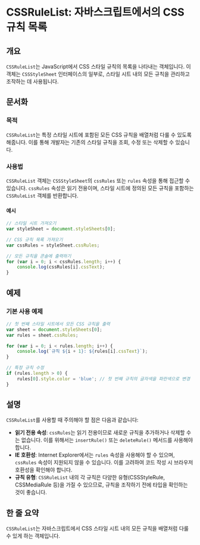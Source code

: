 <!--
Meta Description: # CSSRuleList: 자바스크립트에서의 CSS 규칙 목록 ## 개요 `CSSRuleList`는 JavaScript에서 CSS 스타일 규칙의 목록을 나타내는 객체입니다. 이 객체는 `CSSStyleSheet` 인터페이스의 일부로, 스타일 시트 내의 모든 규칙을 관리...
Meta Keywords: 규칙을, cssrules, cssrulelist, 스타일, rules
-->

# CSSRuleList: 자바스크립트에서의 CSS 규칙 목록

## 개요
`CSSRuleList`는 JavaScript에서 CSS 스타일 규칙의 목록을 나타내는 객체입니다. 이 객체는 `CSSStyleSheet` 인터페이스의 일부로, 스타일 시트 내의 모든 규칙을 관리하고 조작하는 데 사용됩니다.

## 문서화
### 목적
`CSSRuleList`는 특정 스타일 시트에 포함된 모든 CSS 규칙을 배열처럼 다룰 수 있도록 해줍니다. 이를 통해 개발자는 기존의 스타일 규칙을 조회, 수정 또는 삭제할 수 있습니다.

### 사용법
`CSSRuleList` 객체는 `CSSStyleSheet`의 `cssRules` 또는 `rules` 속성을 통해 접근할 수 있습니다. `cssRules` 속성은 읽기 전용이며, 스타일 시트에 정의된 모든 규칙을 포함하는 `CSSRuleList` 객체를 반환합니다.

#### 예시
```javascript
// 스타일 시트 가져오기
var styleSheet = document.styleSheets[0];

// CSS 규칙 목록 가져오기
var cssRules = styleSheet.cssRules;

// 모든 규칙을 콘솔에 출력하기
for (var i = 0; i < cssRules.length; i++) {
    console.log(cssRules[i].cssText);
}
```

## 예제
### 기본 사용 예제
```javascript
// 첫 번째 스타일 시트에서 모든 CSS 규칙을 출력
var sheet = document.styleSheets[0];
var rules = sheet.cssRules;

for (var i = 0; i < rules.length; i++) {
    console.log(`규칙 ${i + 1}: ${rules[i].cssText}`);
}

// 특정 규칙 수정
if (rules.length > 0) {
    rules[0].style.color = 'blue'; // 첫 번째 규칙의 글자색을 파란색으로 변경
}
```

## 설명
`CSSRuleList`를 사용할 때 주의해야 할 점은 다음과 같습니다:

- **읽기 전용 속성**: `cssRules`는 읽기 전용이므로 새로운 규칙을 추가하거나 삭제할 수는 없습니다. 이를 위해서는 `insertRule()` 또는 `deleteRule()` 메서드를 사용해야 합니다.
- **IE 호환성**: Internet Explorer에서는 `rules` 속성을 사용해야 할 수 있으며, `cssRules` 속성이 지원되지 않을 수 있습니다. 이를 고려하여 코드 작성 시 브라우저 호환성을 확인해야 합니다.
- **규칙 유형**: `CSSRuleList` 내의 각 규칙은 다양한 유형(CSSStyleRule, CSSMediaRule 등)을 가질 수 있으므로, 규칙을 조작하기 전에 타입을 확인하는 것이 좋습니다.

## 한 줄 요약
`CSSRuleList`는 자바스크립트에서 CSS 스타일 시트 내의 모든 규칙을 배열처럼 다룰 수 있게 하는 객체입니다.